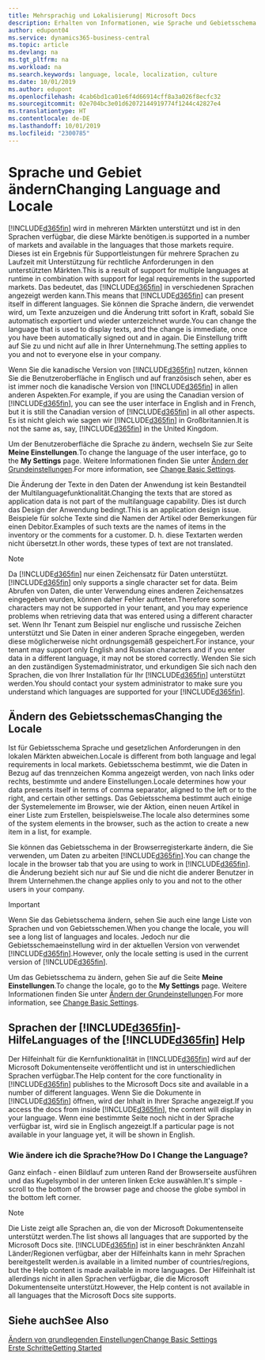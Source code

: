 ```yaml
---
title: Mehrsprachig und Lokalisierung| Microsoft Docs
description: Erhalten von Informationen, wie Sprache und Gebietsschema die Benutzeroberfläche in Business Central. beeinflussen.
author: edupont04
ms.service: dynamics365-business-central
ms.topic: article
ms.devlang: na
ms.tgt_pltfrm: na
ms.workload: na
ms.search.keywords: language, locale, localization, culture
ms.date: 10/01/2019
ms.author: edupont
ms.openlocfilehash: 4cab6bd1ca01e6f4d66914cff8a3a026f8ecfc32
ms.sourcegitcommit: 02e704bc3e01d62072144919774f1244c42827e4
ms.translationtype: HT
ms.contentlocale: de-DE
ms.lasthandoff: 10/01/2019
ms.locfileid: "2300785"
---
```

# <a name="changing-language-and-locale"></a><span data-ttu-id="cbdc5-103">Sprache und Gebiet ändern</span><span class="sxs-lookup"><span data-stu-id="cbdc5-103">Changing Language and Locale</span></span>

[!INCLUDE[d365fin](includes/d365fin_md.md)] <span data-ttu-id="cbdc5-104">wird in mehreren Märkten unterstützt und ist in den Sprachen verfügbar, die diese Märkte benötigen.</span><span class="sxs-lookup"><span data-stu-id="cbdc5-104">is supported in a number of markets and available in the languages that those markets require.</span></span> <span data-ttu-id="cbdc5-105">Dieses ist ein Ergebnis für Supportleistungen für mehrere Sprachen zu Laufzeit mit Unterstützung für rechtliche Anforderungen in den unterstützten Märkten.</span><span class="sxs-lookup"><span data-stu-id="cbdc5-105">This is a result of support for multiple languages at runtime in combination with support for legal requirements in the supported markets.</span></span> <span data-ttu-id="cbdc5-106">Das bedeutet, das [!INCLUDE[d365fin](includes/d365fin_md.md)] in verschiedenen Sprachen angezeigt werden kann.</span><span class="sxs-lookup"><span data-stu-id="cbdc5-106">This means that [!INCLUDE[d365fin](includes/d365fin_md.md)] can present itself in different languages.</span></span> <span data-ttu-id="cbdc5-107">Sie können die Sprache ändern, die verwendet wird, um Texte anzuzeigen und die Änderung tritt sofort in Kraft, sobald Sie automatisch exportiert und wieder unterzeichnet wurde.</span><span class="sxs-lookup"><span data-stu-id="cbdc5-107">You can change the language that is used to display texts, and the change is immediate, once you have been automatically signed out and in again.</span></span> <span data-ttu-id="cbdc5-108">Die Einstellung trifft auf Sie zu und nicht auf alle in Ihrer Unternehmung.</span><span class="sxs-lookup"><span data-stu-id="cbdc5-108">The setting applies to you and not to everyone else in your company.</span></span>  

<span data-ttu-id="cbdc5-109">Wenn Sie die kanadische Version von [!INCLUDE[d365fin](includes/d365fin_md.md)] nutzen, können Sie die Benutzeroberfläche in Englisch und auf französisch sehen, aber es ist immer noch die kanadische Version von [!INCLUDE[d365fin](includes/d365fin_md.md)] in allen anderen Aspekten.</span><span class="sxs-lookup"><span data-stu-id="cbdc5-109">For example, if you are using the Canadian version of [!INCLUDE[d365fin](includes/d365fin_md.md)], you can see the user interface in English and in French, but it is still the Canadian version of [!INCLUDE[d365fin](includes/d365fin_md.md)] in all other aspects.</span></span> <span data-ttu-id="cbdc5-110">Es ist nicht gleich wie sagen wir [!INCLUDE[d365fin](includes/d365fin_md.md)] in Großbritannien.</span><span class="sxs-lookup"><span data-stu-id="cbdc5-110">It is not the same as, say, [!INCLUDE[d365fin](includes/d365fin_md.md)] in the United Kingdom.</span></span>  

<span data-ttu-id="cbdc5-111">Um der Benutzeroberfläche die Sprache zu ändern, wechseln Sie zur Seite **Meine Einstellungen**.</span><span class="sxs-lookup"><span data-stu-id="cbdc5-111">To change the language of the user interface, go to the **My Settings** page.</span></span> <span data-ttu-id="cbdc5-112">Weitere Informationen finden Sie unter [Ändern der Grundeinstellungen](ui-change-basic-settings.md#language).</span><span class="sxs-lookup"><span data-stu-id="cbdc5-112">For more information, see [Change Basic Settings](ui-change-basic-settings.md#language).</span></span>  

<span data-ttu-id="cbdc5-113">Die Änderung der Texte in den Daten der Anwendung ist kein Bestandteil der Multilanguagefunktionalität.</span><span class="sxs-lookup"><span data-stu-id="cbdc5-113">Changing the texts that are stored as application data is not part of the multilanguage capability.</span></span> <span data-ttu-id="cbdc5-114">Dies ist durch das Design der Anwendung bedingt.</span><span class="sxs-lookup"><span data-stu-id="cbdc5-114">This is an application design issue.</span></span> <span data-ttu-id="cbdc5-115">Beispiele für solche Texte sind die Namen der Artikel oder Bemerkungen für einen Debitor.</span><span class="sxs-lookup"><span data-stu-id="cbdc5-115">Examples of such texts are the names of items in the inventory or the comments for a customer.</span></span> <span data-ttu-id="cbdc5-116">D. h. diese Textarten werden nicht übersetzt.</span><span class="sxs-lookup"><span data-stu-id="cbdc5-116">In other words, these types of text are not translated.</span></span>  

> [!NOTE]  
> <span data-ttu-id="cbdc5-117">Da  [!INCLUDE[d365fin](includes/d365fin_md.md)] nur einen Zeichensatz für Daten unterstützt.</span><span class="sxs-lookup"><span data-stu-id="cbdc5-117">[!INCLUDE[d365fin](includes/d365fin_md.md)] only supports a single character set for data.</span></span> <span data-ttu-id="cbdc5-118">Beim Abrufen von Daten, die unter Verwendung eines anderen Zeichensatzes eingegeben wurden, können daher Fehler auftreten.</span><span class="sxs-lookup"><span data-stu-id="cbdc5-118">Therefore some characters may not be supported in your tenant, and you may experience problems when retrieving data that was entered using a different character set.</span></span> <span data-ttu-id="cbdc5-119">Wenn Ihr Tenant zum Beispiel nur englische und russische Zeichen unterstützt und Sie Daten in einer anderen Sprache eingegeben, werden diese möglicherweise nicht ordnungsgemäß gespeichert.</span><span class="sxs-lookup"><span data-stu-id="cbdc5-119">For instance, your tenant may support only English and Russian characters and if you enter data in a different language, it may not be stored correctly.</span></span> <span data-ttu-id="cbdc5-120">Wenden Sie sich an den zuständigen Systemadministrator, und erkundigen Sie sich nach den Sprachen, die von Ihrer Installation für Ihr [!INCLUDE[d365fin](includes/d365fin_md.md)] unterstützt werden.</span><span class="sxs-lookup"><span data-stu-id="cbdc5-120">You should contact your system administrator to make sure you understand which languages are supported for your [!INCLUDE[d365fin](includes/d365fin_md.md)].</span></span>  

## <a name="changing-the-locale"></a><span data-ttu-id="cbdc5-121">Ändern des Gebietsschemas</span><span class="sxs-lookup"><span data-stu-id="cbdc5-121">Changing the Locale</span></span>
<span data-ttu-id="cbdc5-122">Ist für Gebietsschema Sprache und gesetzlichen Anforderungen in den lokalen Märkten abweichen.</span><span class="sxs-lookup"><span data-stu-id="cbdc5-122">Locale is different from both language and legal requirements in local markets.</span></span> <span data-ttu-id="cbdc5-123">Gebietsschema bestimmt, wie die Daten in Bezug auf das trennzeichen Komma angezeigt werden, von nach links oder rechts, bestimmte und andere Einstellungen.</span><span class="sxs-lookup"><span data-stu-id="cbdc5-123">Locale determines how your data presents itself in terms of comma separator, aligned to the left or to the right, and certain other settings.</span></span> <span data-ttu-id="cbdc5-124">Das Gebietsschema bestimmt auch einige der Systemelemente im Browser, wie der Aktion, einen neuen Artikel in einer Liste zum Erstellen, beispielsweise.</span><span class="sxs-lookup"><span data-stu-id="cbdc5-124">The locale also determines some of the system elements in the browser, such as the action to create a new item in a list, for example.</span></span>  

<span data-ttu-id="cbdc5-125">Sie können das Gebietsschema in der Browserregisterkarte ändern, die Sie verwenden, um Daten zu arbeiten [!INCLUDE[d365fin](includes/d365fin_md.md)].</span><span class="sxs-lookup"><span data-stu-id="cbdc5-125">You can change the locale in the browser tab that you are using to work in [!INCLUDE[d365fin](includes/d365fin_md.md)].</span></span> <span data-ttu-id="cbdc5-126">die Änderung bezieht sich nur auf Sie und die nicht die anderer Benutzer in Ihrem Unternehmen.</span><span class="sxs-lookup"><span data-stu-id="cbdc5-126">the change applies only to you and not to the other users in your company.</span></span>  

> [!IMPORTANT]  
>  <span data-ttu-id="cbdc5-127">Wenn Sie das Gebietsschema ändern, sehen Sie auch eine lange Liste von Sprachen und von Gebietsschemen.</span><span class="sxs-lookup"><span data-stu-id="cbdc5-127">When you change the locale, you will see a long list of languages and locales.</span></span> <span data-ttu-id="cbdc5-128">Jedoch nur die Gebietsschemaeinstellung wird in der aktuellen Version von verwendet [!INCLUDE[d365fin](includes/d365fin_md.md)].</span><span class="sxs-lookup"><span data-stu-id="cbdc5-128">However, only the locale setting is used in the current version of [!INCLUDE[d365fin](includes/d365fin_md.md)].</span></span>  

<span data-ttu-id="cbdc5-129">Um das Gebietsschema zu ändern, gehen Sie auf die Seite **Meine Einstellungen**.</span><span class="sxs-lookup"><span data-stu-id="cbdc5-129">To change the locale, go to the **My Settings** page.</span></span> <span data-ttu-id="cbdc5-130">Weitere Informationen finden Sie unter [Ändern der Grundeinstellungen](ui-change-basic-settings.md).</span><span class="sxs-lookup"><span data-stu-id="cbdc5-130">For more information, see [Change Basic Settings](ui-change-basic-settings.md).</span></span>  

## <a name="languages-of-the-included365finincludesd365fin_mdmd-help"></a><span data-ttu-id="cbdc5-131">Sprachen der [!INCLUDE[d365fin](includes/d365fin_md.md)]-Hilfe</span><span class="sxs-lookup"><span data-stu-id="cbdc5-131">Languages of the [!INCLUDE[d365fin](includes/d365fin_md.md)] Help</span></span>
<span data-ttu-id="cbdc5-132">Der Hilfeinhalt für die Kernfunktionalität in [!INCLUDE[d365fin](includes/d365fin_md.md)] wird auf der Microsoft Dokumentenseite veröffentlicht und ist in unterschiedlichen Sprachen verfügbar.</span><span class="sxs-lookup"><span data-stu-id="cbdc5-132">The Help content for the core functionality in [!INCLUDE[d365fin](includes/d365fin_md.md)] publishes to the Microsoft Docs site and available in a number of different languages.</span></span> <span data-ttu-id="cbdc5-133">Wenn Sie die Dokumente in [!INCLUDE[d365fin](includes/d365fin_md.md)] öffnen, wird der Inhalt in Ihrer Sprache angezeigt.</span><span class="sxs-lookup"><span data-stu-id="cbdc5-133">If you access the docs from inside [!INCLUDE[d365fin](includes/d365fin_md.md)], the content will display in your language.</span></span> <span data-ttu-id="cbdc5-134">Wenn eine bestimmte Seite noch nicht in der Sprache verfügbar ist, wird sie in Englisch angezeigt.</span><span class="sxs-lookup"><span data-stu-id="cbdc5-134">If a particular page is not available in your language yet, it will be shown in English.</span></span>

### <a name="how-do-i-change-the-language"></a><span data-ttu-id="cbdc5-135">Wie ändere ich die Sprache?</span><span class="sxs-lookup"><span data-stu-id="cbdc5-135">How Do I Change the Language?</span></span>
<span data-ttu-id="cbdc5-136">Ganz einfach - einen Bildlauf zum unteren Rand der Browserseite ausführen und das Kugelsymbol in der unteren linken Ecke auswählen.</span><span class="sxs-lookup"><span data-stu-id="cbdc5-136">It's simple - scroll to the bottom of the browser page and choose the globe symbol in the bottom left corner.</span></span>

> [!NOTE]  
> <span data-ttu-id="cbdc5-137">Die Liste zeigt alle Sprachen an, die von der Microsoft Dokumentenseite unterstützt werden.</span><span class="sxs-lookup"><span data-stu-id="cbdc5-137">The list shows all languages that are supported by the Microsoft Docs site.</span></span> [!INCLUDE[d365fin](includes/d365fin_md.md)] <span data-ttu-id="cbdc5-138">ist in einer beschränkten Anzahl Länder/Regionen verfügbar, aber der Hilfeinhalts kann in mehr Sprachen bereitgestellt werden.</span><span class="sxs-lookup"><span data-stu-id="cbdc5-138">is available in a limited number of countries/regions, but the Help content is made available in more languages.</span></span> <span data-ttu-id="cbdc5-139">Der Hilfeinhalt ist allerdings nicht in allen Sprachen verfügbar, die die Microsoft Dokumentenseite unterstützt.</span><span class="sxs-lookup"><span data-stu-id="cbdc5-139">However, the Help content is not available in all languages that the Microsoft Docs site supports.</span></span>

## <a name="see-also"></a><span data-ttu-id="cbdc5-140">Siehe auch</span><span class="sxs-lookup"><span data-stu-id="cbdc5-140">See Also</span></span>  
[<span data-ttu-id="cbdc5-141">Ändern von grundlegenden Einstellungen</span><span class="sxs-lookup"><span data-stu-id="cbdc5-141">Change Basic Settings</span></span>](ui-change-basic-settings.md)  
[<span data-ttu-id="cbdc5-142">Erste Schritte</span><span class="sxs-lookup"><span data-stu-id="cbdc5-142">Getting Started</span></span>](product-get-started.md)  

